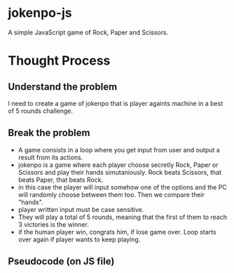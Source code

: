 # jokenpo-js
A simple JavaScript game of Rock, Paper and Scissors.

# Thought Process
## Understand the problem
I need to create a game of jokenpo that is player againts machine in a best of 5 rounds challenge.
## Break the problem
- A game consists in a loop where you get input from user and output a result from its actions.
- jokenpo is a game where each player choose secretly Rock, Paper or Scissors and play their hands simutaniously. Rock beats Scissors, that beats Paper, that beats Rock.
- in this case the player will input somehow one of the options and the PC will randomly choose between them too. Then we compare their "hands".
- player written input must be case sensitive.
- They will play a total of 5 rounds, meaning that the first of them to reach 3 victories is the winner.
- if the human player win, congrats him, if lose game over. Loop starts over again if player wants to keep playing.
## Pseudocode (on JS file)